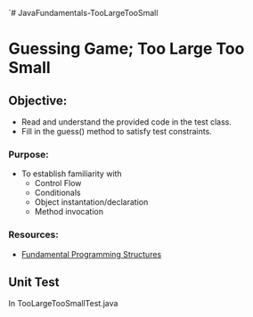 `# JavaFundamentals-TooLargeTooSmall

# Guessing Game; Too Large Too Small

## **Objective:**
* Read and understand the provided code in the test class.
* Fill in the guess() method to satisfy test constraints.

### **Purpose:**
* To establish familiarity with
    * Control Flow
    * Conditionals
    * Object instantation/declaration
    * Method invocation

### **Resources:**
* [Fundamental Programming Structures](https://zipcoder.github.io/reveal-slides/fundament-programing-stuctures.html#/)

## Unit Test
In TooLargeTooSmallTest.java
